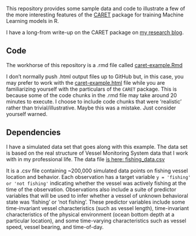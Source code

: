 This repository provides some sample data and code to illustrate a few
of the more interesting features of the
[CARET](https://topepo.github.io/caret/) package for training Machine
Learning models in R.

I have a long-from write-up on the CARET package on [my research
blog](https://aaronmams.github.io/ML-pipelines-in-R-using-caret/).

Code
----

The workhorse of this repository is a .rmd file called
[caret-example.Rmd](https://github.com/aaronmams/rHD-ML-w-CARET/blob/master/caret-example.Rmd)

I don’t normally push .html output files up to GitHub but, in this case,
you may prefer to work with the [caret-example.html]() file while you
are familiarizing yourself with the particulars of the `CARET` package.
This is because some of the code chunks in the .rmd file may take around
20 minutes to execute. I choose to include code chunks that were
‘realistic’ rather than trivial/illustrative. Maybe this was a mistake.
Just consider yourself warned.

Dependencies
------------

I have a simulated data set that goes along with this example. The data
set is based on the real structure of Vessel Monitoring System data that
I work with in my professional life. The data file [is here:
fishing\_data.csv](https://github.com/aaronmams/rHD-ML-w-CARET/tree/master/data)

It is a .csv file containing ~200,000 simulated data points on fishing
vessel location and behavior. Each observation has a target variable
`y = 'fishing' or 'not fishing'` indicating whether the vessel was
actively fishing at the time of the observation. Observations also
include a suite of predictor variables that will be used to infer
whether a vessel of unknown behavioral state was ‘fishing’ or ‘not
fishing’. These predictor variables include some time-invariant vessel
characteristics (such as vessel length), time-invariant characteristics
of the physical environment (ocean bottom depth at a particular
location), and some time-varying characteristics such as vessel speed,
vessel bearing, and time-of-day.
